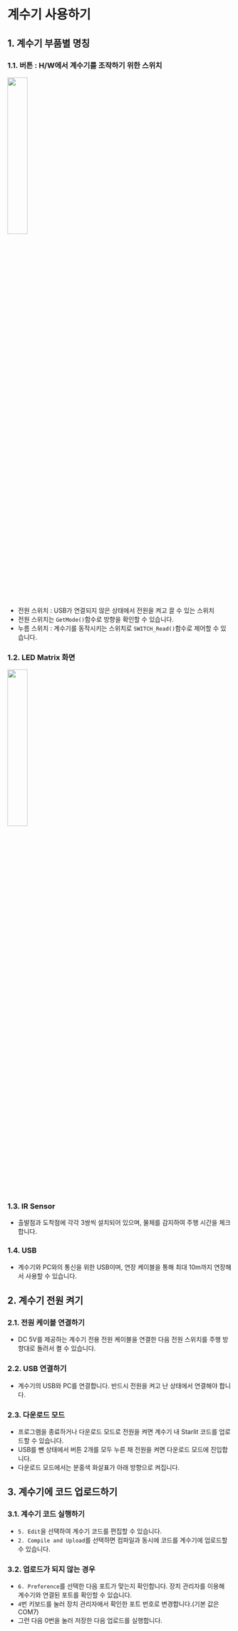 # 계수기 사용하기

## 1. 계수기 부품별 명칭

### 1.1. 버튼 : H/W에서 계수기를 조작하기 위한 스위치

<image src="..\Res\countersw.png" width="30%">

- 전원 스위치 : USB가 연결되지 않은 상태에서 전원을 켜고 끌 수 있는 스위치
- 전원 스위치는 `GetMode()`함수로 방향을 확인할 수 있습니다.
- 누름 스위치 : 계수기를 동작시키는 스위치로 `SWITCH_Read()`함수로 제어할 수 있습니다.

### 1.2. LED Matrix 화면

<image src="..\Res\portSetting\matrix4.png" width="30%">

### 1.3. IR Sensor

- 출발점과 도착점에 각각 3쌍씩 설치되어 있으며, 물체를 감지하여 주행 시간을 체크합니다.

### 1.4. USB

- 계수기와 PC와의 통신을 위한 USB이며, 연장 케이블을 통해 최대 10m까지 연장해서 사용할 수 있습니다.

## 2. 계수기 전원 켜기

### 2.1. 전원 케이블 연결하기

- DC 5V를 제공하는 계수기 전용 전원 케이블을 연결한 다음 전원 스위치를 주행 방향대로 돌려서 켤 수 있습니다.

### 2.2. USB 연결하기

- 계수기의 USB와 PC를 연결합니다. 반드시 전원을 켜고 난 상태에서 연결해야 합니다.

### 2.3. 다운로드 모드

- 프로그램을 종료하거나 다운로드 모드로 전원을 켜면 계수기 내 Starlit 코드를 업로드할 수 있습니다.
- USB를 뺀 상태에서 버튼 2개를 모두 누른 채 전원을 켜면 다운로드 모드에 진입합니다.
- 다운로드 모드에서는 분홍색 화살표가 아래 방향으로 켜집니다.

## 3. 계수기에 코드 업로드하기

### 3.1. 계수기 코드 실행하기

- `5. Edit`을 선택하여 계수기 코드를 편집할 수 있습니다.
- `2. Compile and Upload`를 선택하면 컴파일과 동시에 코드를 계수기에 업로드할 수 있습니다.

### 3.2. 업로드가 되지 않는 경우

- `6. Preference`를 선택한 다음 포트가 맞는지 확인합니다. 장치 관리자를 이용해 계수기와 연결된 포트를 확인할 수 있습니다.
- `4`번 키보드를 눌러 장치 관리자에서 확인한 포트 번호로 변경합니다.(기본 값은 COM7)
- 그런 다음 0번을 눌러 저장한 다음 업로드를 실행합니다.




